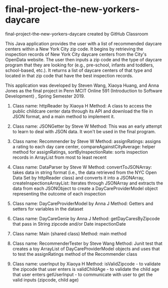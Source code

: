 # final-project-the-new-yorkers-daycare
final-project-the-new-yorkers-daycare created by GitHub Classroom

This Java application provides the user with a list of recommended daycare centers within a New York City zip code. It begins by retrieving the inspection records of New York City daycare centers from the City's OpenData website. The user then inputs a zip code and the type of daycare program that they are looking for (e.g., pre-school, infants and toddlers, school-based, etc.). It returns a list of daycare centers of that type and located in that zip code that have the best inspection records. 

This application was developed by Steven Wang, Xiaoya Huang, and Anna Jones as the final project in Penn MCIT Online 591 (Introduction to Software Development) , Spring Semester 2019.

1. Class name: httpReader by Xiaoya H
Method: A class to access the public childcare center data through its API and download the file in JSON format, and a main method to implement it.

2. Class name: JSONGetter by Steve W
Method: This was an early attempt to learn to deal with JSON data. It won't be used in the final program.

3. Class name: Recommender by Steve W
Method: assignRatings: assigns a rating to each day care center, compareAgainstCityAverage: helper method for assignRatings, sortByInspectionRate: sorts inspection records in ArrayList from most to least recent

4. Class name: DataParser by Steve W
Method: convertToJSONArray: takes data in string format (i.e., the data retrieved from the NYC Open Data Set by httpReader class) and converts it into a JSONArray, createInspectionsArrayList: Iterates through JSONArray and extracts the data from each JSONObject to create a DayCareProviderModel object representing the outcome of each inspection

5. Class name: DayCareProviderModel by Anna J
Method: Getters and setters for variables in the dataset

6. Class name: DayCareGenie by Anna J
Method: getDayCaresByZipcode that pass in String zipcode and/or Date inspectionDate

7. Class name: Main (shared class)
Method: main method

8. Class name: RecommenderTester by Steve Wang
Method: Junit test that creates a toy ArrayList of DayCareProviderModel objects and uses that to test the assignRatings method of the Recommender class

9. Class name: userInput by Xiaoya H
Method: isValidZipcode - to validate the zipcode that user enters
is validChildAge - to validate the child age that user enters
getUserInput - to communicate with user to get the valid inputs (zipcode, child age)
